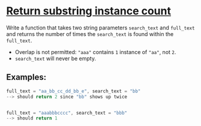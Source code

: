 # [Return substring instance count](https://www.codewars.com/kata/return-substring-instance-count "https://www.codewars.com/kata/5168b125faced29f66000005")

Write a function that takes two string parameters `search_text` and `full_text` and returns the number of times the `search_text` is found within the `full_text`.

* Overlap is not permitted: `"aaa"` contains `1` instance of `"aa"`, not `2`.
* `search_text` will never be empty.

## Examples:

```javascript
full_text = "aa_bb_cc_dd_bb_e", search_text = "bb"
--> should return 2 since "bb" shows up twice


full_text = "aaabbbcccc", search_text = "bbb"
--> should return 1
```
